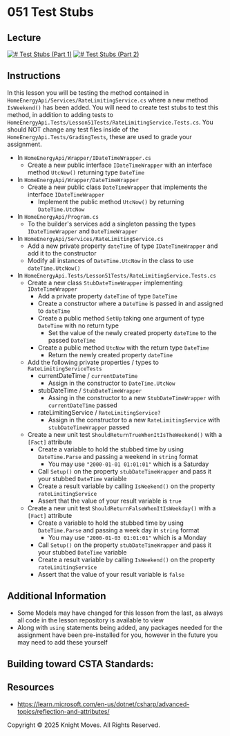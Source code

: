 # 051 Test Stubs
## Lecture

[![# Test Stubs (Part 1)](https://img.youtube.com/vi/HVdE13ZQ6qg/0.jpg)](https://www.youtube.com/watch?v=HVdE13ZQ6qg)
[![# Test Stubs (Part 2)](https://img.youtube.com/vi/Q7vFGa12zmA/0.jpg)](https://www.youtube.com/watch?v=Q7vFGa12zmA)

## Instructions

In this lesson you will be testing the method contained in `HomeEnergyApi/Services/RateLimitingService.cs` where a new method `IsWeekend()` has been added. You will need to create test stubs to test this method, in addition to adding tests to `HomeEnergyApi.Tests/Lesson51Tests/RateLimitingService.Tests.cs`. You should NOT change any test files inside of the `HomeEnergyApi.Tests/GradingTests`, these are used to grade your assignment.

- In `HomeEnergyApi/Wrapper/IDateTimeWrapper.cs`
    - Create a new public interface `IDateTimeWrapper` with an interface method `UtcNow()` returning type `DateTime`
- In `HomeEnergyApi/Wrapper/DateTimeWrapper`
    - Create a new public class `DateTimeWrapper` that implements the interface `IDateTimeWrapper`
        - Implement the public method `UtcNow()` by returning `DateTime.UtcNow`
- In `HomeEnergyApi/Program.cs`
    - To the builder's services add a singleton passing the types `IDateTimeWrapper` and `DateTimeWrapper`
- In `HomeEnergyApi/Services/RateLimitingService.cs`
    - Add a new private property `dateTime` of type `IDateTimeWrapper` and add it to the constructor
    - Modify all instances of `DateTime.UtcNow` in the class to use `dateTime.UtcNow()`
- In `HomeEnergyApi.Tests/Lesson51Tests/RateLimitingService.Tests.cs`
    - Create a new class `StubDateTimeWrapper` implementing `IDateTimeWrapper`
        - Add a private property `dateTime` of type `DateTime`
        - Create a constructor where a `DateTime` is passed in and assigned to `dateTime`
        - Create a public method `SetUp` taking one argument of type `DateTime` with no return type
            - Set the value of the newly created property `dateTime` to the passed `DateTime`
        - Create a public method `UtcNow` with the return type `DateTime`
            - Return the newly created property `dateTime`
    - Add the following private properties / types to `RateLimitingServiceTests` 
        - currentDateTime / `currentDateTime`
            - Assign in the constructor to `DateTime.UtcNow`
        - stubDateTime / `StubDateTimeWrapper`
            - Assing in the constructor to a new `StubDateTimeWrapper` with `currentDateTime` passed
        - rateLimitingService / `RateLimitingService?`
            - Assign in the constructor to a new `RateLimitingService` with `stubDateTimeWrapper` passed
    - Create a new unit test `ShouldReturnTrueWhenItIsTheWeekend()` with a `[Fact]` attribute
        - Create a variable to hold the stubbed time by using `DateTime.Parse` and passing a weekend in `string` format
            - You may use `"2000-01-01 01:01:01"` which is a Saturday
        - Call `Setup()` on the property `stubDateTimeWrapper` and pass it your stubbed `DateTime` variable
        - Create a result variable by calling `IsWeekend()` on the property `rateLimitingService`
        - Assert that the value of your result variable is `true`
    - Create a new unit test `ShouldReturnFalseWhenItIsWeekday()` with a `[Fact]` attribute
        - Create a variable to hold the stubbed time by using `DateTime.Parse` and passing a week day in `string` format
            - You may use `"2000-01-03 01:01:01"` which is a Monday
        - Call `Setup()` on the property `stubDateTimeWrapper` and pass it your stubbed `DateTime` variable
        - Create a result variable by calling `IsWeekend()` on the property `rateLimitingService`
        - Assert that the value of your result variable is `false`

## Additional Information

- Some Models may have changed for this lesson from the last, as always all code in the lesson repository is available to view
- Along with `using` statements being added, any packages needed for the assignment have been pre-installed for you, however in the future you may need to add these yourself

## Building toward CSTA Standards:

## Resources
- https://learn.microsoft.com/en-us/dotnet/csharp/advanced-topics/reflection-and-attributes/

Copyright &copy; 2025 Knight Moves. All Rights Reserved.
